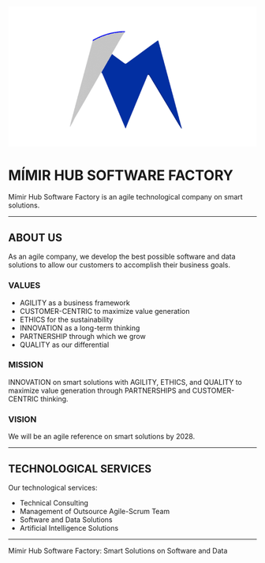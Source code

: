 ![Mímir Logo ><](https://github.com/MimirCompany/.github/blob/main/files/dark-mimir-icon.png)

# MÍMIR HUB SOFTWARE FACTORY
Mímir Hub Software Factory is an agile technological company on smart solutions.

---

## ABOUT US
As an agile company, we develop the best possible software and data solutions to allow our customers to accomplish their business goals.

### VALUES
* AGILITY as a business framework
* CUSTOMER-CENTRIC to maximize value generation
* ETHICS for the sustainability
* INNOVATION as a long-term thinking
* PARTNERSHIP through which we grow
* QUALITY as our differential

### MISSION
INNOVATION on smart solutions with AGILITY, ETHICS, and QUALITY to maximize value generation through PARTNERSHIPS and CUSTOMER-CENTRIC thinking.

### VISION
We will be an agile reference on smart solutions by 2028.

---

## TECHNOLOGICAL SERVICES
Our technological services:
* Technical Consulting
* Management of Outsource Agile-Scrum Team
* Software and Data Solutions
* Artificial Intelligence Solutions

---

Mímir Hub Software Factory: Smart Solutions on Software and Data
